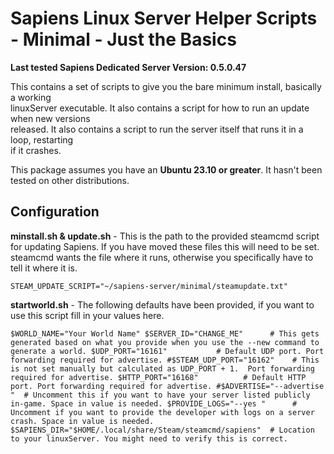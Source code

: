 # Sapiens Linux Server Helper Scripts - Minimal - Just the Basics
**Last tested Sapiens Dedicated Server Version: 0.5.0.47**

This contains a set of scripts to give you the bare minimum install, basically a working<br>
linuxServer executable.  It also contains a script for how to run an update when new versions<br>
released.  It also contains a script to run the server itself that runs it in a loop, restarting<br>
if it crashes.

This package assumes you have an **Ubuntu 23.10 or greater**.  It hasn't been tested on other distributions.

## Configuration ##

**minstall.sh & update.sh** - This is the path to the provided steamcmd script for updating Sapiens.  If you have moved these files this will need to be set. steamcmd wants the file where it runs, otherwise you specifically have to tell it where it is.

``STEAM_UPDATE_SCRIPT="~/sapiens-server/minimal/steamupdate.txt"``

**startworld.sh** - The following defaults have been provided, if you want to use this script fill in your values here.

``$WORLD_NAME="Your World Name"
$SERVER_ID="CHANGE_ME"      # This gets generated based on what you provide when you use the --new command to generate a world.
$UDP_PORT="16161"           # Default UDP port. Port forwarding required for advertise.
#$STEAM_UDP_PORT="16162"    # This is not set manually but calculated as UDP_PORT + 1.  Port forwarding required for advertise.
$HTTP_PORT="16168"          # Default HTTP port. Port forwarding required for advertise.
#$ADVERTISE="--advertise "  # Uncomment this if you want to have your server listed publicly in-game. Space in value is needed.
$PROVIDE_LOGS="--yes "      # Uncomment if you want to provide the developer with logs on a server crash. Space in value is needed.
$SAPIENS_DIR="$HOME/.local/share/Steam/steamcmd/sapiens"  # Location to your linuxServer. You might need to verify this is correct.``

